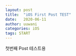 ```yaml
---
layout: post
title:  "iOS First Post TEST"
date:   2020-06-11
author: uuwani
categories: iOS
tags: START
---
```


첫번째 Post 테스트용 
